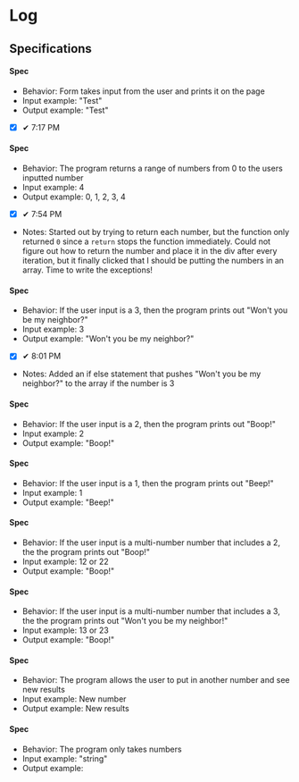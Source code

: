 # Log

## Specifications

#### Spec 
* Behavior: Form takes input from the user and prints it on the page
* Input example: "Test"
* Output example: "Test"
- [x] ✔ 7:17 PM


#### Spec 
* Behavior: The program returns a range of numbers from 0 to the users inputted number
* Input example: 4
* Output example: 0, 1, 2, 3, 4
- [x] ✔ 7:54 PM
- Notes: Started out by trying to return each number, but the function only returned `0` since a `return` stops the function immediately. Could not figure out how to return the number and place it in the div after every iteration, but it finally clicked that I should be putting the numbers in an array. Time to write the exceptions!

#### Spec 
* Behavior: If the user input is a 3, then the program prints out "Won't you be my neighbor?"
* Input example: 3
* Output example: "Won't you be my neighbor?"
- [x] ✔ 8:01 PM
- Notes: Added an if else statement that pushes "Won't you be my neighbor?" to the array if the number is 3

#### Spec 
* Behavior: If the user input is a 2, then the program prints out "Boop!"
* Input example: 2
* Output example: "Boop!"

#### Spec 
* Behavior: If the user input is a 1, then the program prints out "Beep!"
* Input example: 1
* Output example: "Beep!"

#### Spec 
* Behavior: If the user input is a multi-number number that includes a 2, the the program prints out "Boop!"
* Input example: 12 or 22
* Output example: "Boop!"

#### Spec 
* Behavior: If the user input is a multi-number number that includes a 3, the the program prints out "Won't you be my neighbor!"
* Input example: 13 or 23
* Output example: "Boop!"

#### Spec 
* Behavior: The program allows the user to put in another number and see new results
* Input example: New number
* Output example: New results

#### Spec 
* Behavior: The program only takes numbers
* Input example: "string"
* Output example: 